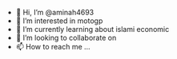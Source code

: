 - 👋 Hi, I’m @aminah4693
- 👀 I’m interested in motogp
- 🌱 I’m currently learning about islami economic
- 💞️ I’m looking to collaborate on 
- 📫 How to reach me ...

<!---
aminah4693/aminah4693 is a ✨ special ✨ repository because its `README.md` (this file) appears on your GitHub profile.
You can click the Preview link to take a look at your changes.
--->
